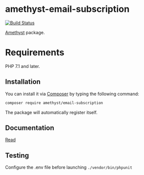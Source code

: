 # amethyst-email-subscription

[![Build Status](https://travis-ci.org/amethyst-php/email-subscription.svg?branch=master)](https://travis-ci.org/amethyst-php/email-subscription)

[Amethyst](https://github.com/amethyst-php/amethyst) package.

# Requirements

PHP 7.1 and later.

## Installation

You can install it via [Composer](https://getcomposer.org/) by typing the following command:

```bash
composer require amethyst/email-subscription
```

The package will automatically register itself.

## Documentation

[Read](docs/index.md)

## Testing

Configure the .env file before launching `./vendor/bin/phpunit`
